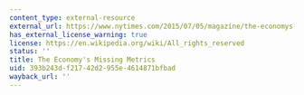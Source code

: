 ```yaml
---
content_type: external-resource
external_url: https://www.nytimes.com/2015/07/05/magazine/the-economys-missing-metrics.html?_r=1
has_external_license_warning: true
license: https://en.wikipedia.org/wiki/All_rights_reserved
status: ''
title: The Economy's Missing Metrics
uid: 393b243d-f217-42d2-955e-4614871bfbad
wayback_url: ''
---
```


